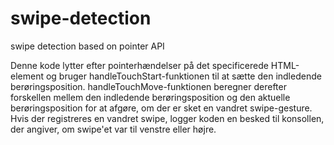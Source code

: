 # swipe-detection

swipe detection based on pointer API

Denne kode lytter efter pointerhændelser på det specificerede HTML-element og bruger handleTouchStart-funktionen til at sætte den indledende berøringsposition. handleTouchMove-funktionen beregner derefter forskellen mellem den indledende berøringsposition og den aktuelle berøringsposition for at afgøre, om der er sket en vandret swipe-gesture. Hvis der registreres en vandret swipe, logger koden en besked til konsollen, der angiver, om swipe'et var til venstre eller højre.
